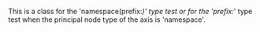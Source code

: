 
This is a class for the 'namespace(prefix:*)' type test or for the 'prefix:*' type test when the principal node type of the axis is 'namespace'.
